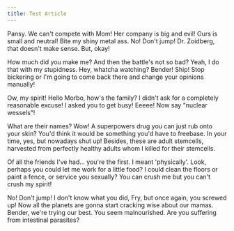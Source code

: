 ```yaml
---
title: Test Article
---
```

Pansy. We can't compete with Mom! Her company is big and evil! Ours is small and neutral! Bite my shiny metal ass. No! Don't jump! Dr. Zoidberg, that doesn't make sense. But, okay!

How much did you make me? And then the battle's not so bad? Yeah, I do that with my stupidness. Hey, whatcha watching? Bender! Ship! Stop bickering or I'm going to come back there and change your opinions manually!

Ow, my spirit! Hello Morbo, how's the family? I didn't ask for a completely reasonable excuse! I asked you to get busy! Eeeee! Now say "nuclear wessels"!

What are their names? Wow! A superpowers drug you can just rub onto your skin? You'd think it would be something you'd have to freebase. In your time, yes, but nowadays shut up! Besides, these are adult stemcells, harvested from perfectly healthy adults whom I killed for their stemcells.

Of all the friends I've had… you're the first. I meant 'physically'. Look, perhaps you could let me work for a little food? I could clean the floors or paint a fence, or service you sexually? You can crush me but you can't crush my spirit!

No! Don't jump! I don't know what you did, Fry, but once again, you screwed up! Now all the planets are gonna start cracking wise about our mamas. Bender, we're trying our best. You seem malnourished. Are you suffering from intestinal parasites?